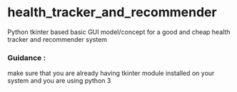 # health_tracker_and_recommender
Python tkinter based basic GUI model/concept for a good and cheap health tracker and recommender system

### Guidance :
  make sure that you are already having tkinter module installed on your system and you are using python 3
